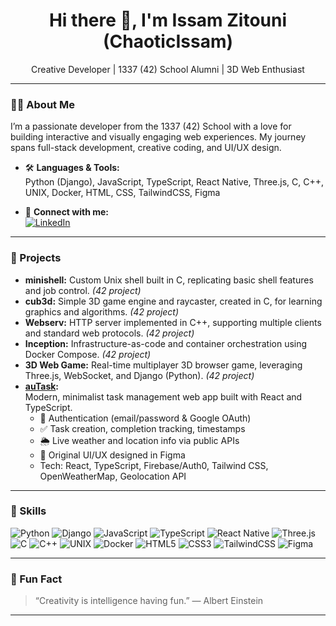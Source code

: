 <!-- ChaoticIssam's GitHub Profile README -->

<h1 align="center">Hi there 👋, I'm Issam Zitouni (ChaoticIssam)</h1>
<p align="center">
  Creative Developer | 1337 (42) School Alumni | 3D Web Enthusiast
</p>

---

### 👨‍💻 About Me

I’m a passionate developer from the 1337 (42) School with a love for building interactive and visually engaging web experiences. My journey spans full-stack development, creative coding, and UI/UX design.

- 🛠 **Languages & Tools:**  
  Python (Django), JavaScript, TypeScript, React Native, Three.js, C, C++, UNIX, Docker, HTML, CSS, TailwindCSS, Figma

- 🔗 **Connect with me:**  
  [![LinkedIn](https://img.shields.io/badge/LinkedIn-blue?logo=linkedin&logoColor=white)](https://www.linkedin.com/in/issamzitouni/)

---

### 🧩 Projects

- **minishell:** Custom Unix shell built in C, replicating basic shell features and job control. *(42 project)*
- **cub3d:** Simple 3D game engine and raycaster, created in C, for learning graphics and algorithms. *(42 project)*
- **Webserv:** HTTP server implemented in C++, supporting multiple clients and standard web protocols. *(42 project)*
- **Inception:** Infrastructure-as-code and container orchestration using Docker Compose. *(42 project)*
- **3D Web Game:** Real-time multiplayer 3D browser game, leveraging Three.js, WebSocket, and Django (Python). *(42 project)*
- **[auTask](https://github.com/ChaoticIssam/auTask):**  
  Modern, minimalist task management web app built with React and TypeScript.  
  - 🔐 Authentication (email/password & Google OAuth)  
  - ✅ Task creation, completion tracking, timestamps  
  - 🌦️ Live weather and location info via public APIs  
  - 🎨 Original UI/UX designed in Figma  
  - Tech: React, TypeScript, Firebase/Auth0, Tailwind CSS, OpenWeatherMap, Geolocation API  

---

### 🚀 Skills

![Python](https://img.shields.io/badge/-Python-3776AB?logo=python&logoColor=white)
![Django](https://img.shields.io/badge/-Django-092E20?logo=django&logoColor=white)
![JavaScript](https://img.shields.io/badge/-JavaScript-F7DF1E?logo=javascript&logoColor=black)
![TypeScript](https://img.shields.io/badge/-TypeScript-3178C6?logo=typescript&logoColor=white)
![React Native](https://img.shields.io/badge/-React%20Native-61DAFB?logo=react&logoColor=black)
![Three.js](https://img.shields.io/badge/-Three.js-000000?logo=three.js&logoColor=white)
![C](https://img.shields.io/badge/-C-00599C?logo=c&logoColor=white)
![C++](https://img.shields.io/badge/-C++-00599C?logo=c%2B%2B&logoColor=white)
![UNIX](https://img.shields.io/badge/-UNIX-333333?logo=gnu-bash&logoColor=white)
![Docker](https://img.shields.io/badge/-Docker-2496ED?logo=docker&logoColor=white)
![HTML5](https://img.shields.io/badge/-HTML5-E34F26?logo=html5&logoColor=white)
![CSS3](https://img.shields.io/badge/-CSS3-1572B6?logo=css3&logoColor=white)
![TailwindCSS](https://img.shields.io/badge/-TailwindCSS-06B6D4?logo=tailwindcss&logoColor=white)
![Figma](https://img.shields.io/badge/-Figma-F24E1E?logo=figma&logoColor=white)

---

### 🌟 Fun Fact

> “Creativity is intelligence having fun.” — Albert Einstein

---

<!--
**ChaoticIssam/ChaoticIssam** is a ✨ special ✨ repository because its README.md (this file) appears on your GitHub profile.
-->
